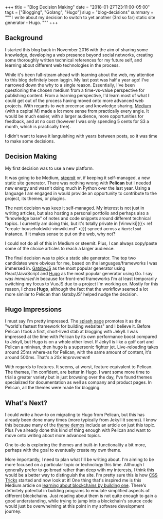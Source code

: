 +++
title = "Blog Decision Making"
date = "2018-01-27T23:11:00-05:00"
tags = ["Blogging", "Golang", "Hugo"]
slug = "blog-decisions"
summary = """
I write about my decision to switch to yet another (3rd so far) static site generator - Hugo.
"""
+++

## Background

I started this blog back in November 2016 with the aim of sharing some knowledge,
developing a web presence beyond social networks, creating some thoroughly written
technical references for my future self, and learning about different web technologies in the process.

While it's been full-steam ahead with learning about the web, my attention to this blog definitely been laggin.
My last post was half a year ago! I've narrowed down the why to a single reason.
Essentially, I've been questioning the chosen medium from a time-vs-value perspective for publishing content.
From a learning perspective, I'd learn most of what I could get out of the process having moved onto more advanced web projects. With regards to web precense and knowledge sharing, [Medium](https://medium.com) (with a capital M) made a lot more sense from practically every angle.
It would be much easier, with a larger audience, more opportunities for feedback, and at no cost (however I was only
spending 5 cents for S3 a month, which is practically free).

I didn't want to leave it languishing with years between posts, so it was time to make some decisions.

## Decision Making

My first decision was to use a new platform.

It was going to be Medium, [steemit](https://steemit.com/) or, if keeping it self-managed, a new static site generator.
There was nothing wrong with **Pelican** but I needed new energy and wasn't doing much in Python over the last year. Using a language I am engaged in would
provide an opportunity to contribute to the project, its themes, or plugins.

The next decision was keep it self-managed. My interest is not just in writing articles, but also hosting a personal portfolio and perhaps also a "knowledge base" of notes and code snippets around different technical topics.
I currently am doing this, but it's totally private in [Vimwiki]({{< ref "create-householdwiki-vimwiki.md" >}}) synced across a `Nextcloud` instance. If it makes sense to put on the web, why not?

I could not do all of this in Medium or steemit. Plus, I can always copy/paste some of the choice articles to reach a larger audience.

The final decision was to pick a static site generator.
The top two candidates were obvious for me, based on the languages/frameworks I was immersed in. [GatsbyJS](https://www.gatsbyjs.org/) as the most popular generator using React/JavaScript and [Hugo](https://gohugo.io/) as the most popular generator using Go. I say _was immersed in_ because for front-end frameworks I'm at least temporarily switching my focus to VueJS due to a project I'm working on. Mostly for this reason, I chose **Hugo**, although the fact that the workflow seemed a lot more similar to Pelican than GatsbyJS' helped nudge the decision.

## Hugo Impressions

I must say I'm pretty impressed. The [splash page](https://gohugo.io/) promotes it as the "world's fastest framework for building websites" and I believe it. Before Pelican I took a first, short-lived stab at blogging with Jekyll. I was impressed at the time with Pelican by its own performance boost compared to Jekyll, but Hugo is on a whole other level. If Jekyll is like a golf cart and Pelican a minivan, then hugo is a supersonic fighter jet. Live-reloading takes around 25ms where-as for Pelican, with the same amount of content, it's around 500ms. That's a _20x improvement_!

With regards to features. It seems, at worst, feature equivalent to Pelican. The themes, I'm confident, are better in Hugo. I want some more time to trial a greater variety but in just browsing over the day, I've found themes specialized for documentation as well as company and product pages. In Pelican, all the themes were made for blogging.

## What's Next?

I could write a how-to on migrating to Hugo from Pelican, but this has already been done many times (more typically from Jekyll it seems). 
I know this because many of the [theme demos](https://themes.gohugo.io/) include an article on just this topic.
Plus I've already done this kind of thing enough with Pelican and want to move onto writing about more advanced topics.

One to-do is exploring the themes and built-in functionality a bit more, perhaps with the goal to eventually create my own theme.

More importantly, I need to plan what I'll be writing about. I'm aiming to be more focused on a particular topic or technology this time.
Although I generally prefer to go broad rather than deep with my interests,
I think this would be a better way to distinguish the site. I'm pretty sure this is how [CSS Tricks](https://css-tricks.com/about/) started and now look at it!
One thing that's inspired me is this Medium article on [learning about blockchains by building one](https://hackernoon.com/learn-blockchains-by-building-one-117428612f46). There's definitely potential in building programs to emulate simplified aspects of different blockchains. Just reading about them is not quite enough to gain a good understanding, while trying to jump into a blockchain's source code would just be overwhelming at this point in my software development journey.
